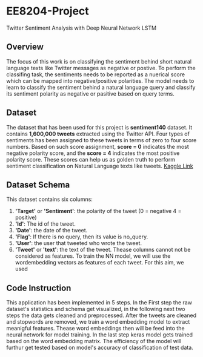 # EE8204-Project
Twitter Sentiment Analysis with Deep Neural Network LSTM

## Overview
The focus of this work is on  classifying the sentiment behind short natural language texts like Twitter messages as negative or postive. To perform the classifing task, the sentiments needs to be reported as a nuerical score which can be mapped into negative/positive polarities. The model needs to learn to classify the sentiment behind a natural language query and classify its sentiment polarity as negative or pasitive based on query terms. 

## Dataset
The dataset that has been used for this project is **sentiment140** dataset. It contains **1,600,000 tweets** extracted using the Twitter API. Four types of sentiments has been assigned to these tweets in terms of zero to four score numbers. Based on such score assignment, **score = 0** indicates the most negative polarity score, and the **score = 4** indicates the most positive polarity score. These scores can help us as golden truth to perform sentiment classification on Natural Language texts like tweets. 
 [Kaggle Link](https://www.kaggle.com/kazanova/sentiment140)

## Dataset Schema
This dataset contains six columns:
 1. **'Target'** or **'Sentiment'**: the polarity of the tweet (0 = negative 4 = positive)
 2. **'Id'**: The id of the tweet.
 3. **'Date'**: the date of the tweet.
 4. **'Flag'**: If there is no query, then its value is no_query.
 5. **'User'**: the user that tweeted who wrote the tweet.
 6. **'Tweet'** or **'text'**: the text of the tweet.
Thease columns cannot not be considered as features. To train the NN model, we will use the wordembedding vectors as features of each tweet. For this aim, we used 

## Code Instruction
This application has been implemented in 5 steps. In the First step the raw dataset's statistics and schema get visualized, in the following next two steps the data gets cleaned and preprocessed. After the tweets are cleaned and stopwords are removed, we train a word embedding model to extract meanigful features. Thease word embeddings then will be feed into the neural network for model training. In the last step keras model gets trained based on the word embedding matrix. The efficiency of the model will furthur get tested based on model's accuracy of classification of test data.
